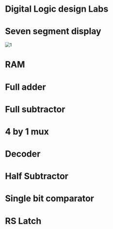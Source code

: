 # Digital Logic design Labs
# Seven segment display
![1](https://user-images.githubusercontent.com/71166016/158554161-e8604b1b-ef93-44e4-be86-7d818906df78.jpg)


# RAM
# Full adder
# Full subtractor
# 4 by 1 mux
# Decoder
# Half Subtractor
# Single bit comparator
# RS Latch
